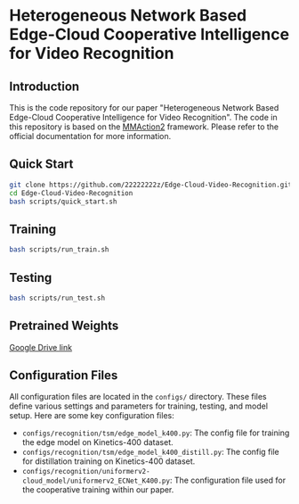 # Heterogeneous Network Based Edge-Cloud Cooperative Intelligence for Video Recognition

## Introduction
This is the code repository for our paper "Heterogeneous Network Based Edge-Cloud Cooperative Intelligence for Video Recognition". The code in this repository is based on the [MMAction2](https://github.com/open-mmlab/mmaction2) framework. Please refer to the official documentation for more information.

## Quick Start

```bash
git clone https://github.com/22222222z/Edge-Cloud-Video-Recognition.git
cd Edge-Cloud-Video-Recognition
bash scripts/quick_start.sh
```

## Training
```bash
bash scripts/run_train.sh
```

## Testing
```bash
bash scripts/run_test.sh
```

## Pretrained Weights
[Google Drive link](https://drive.google.com/drive/folders/1V8weldZiyLqd0kY-WXH23umU4FEtwhyY?dmr=1&ec=wgc-drive-globalnav-goto)

## Configuration Files
All configuration files are located in the `configs/` directory. These files define various settings and parameters for training, testing, and model setup. Here are some key configuration files:

- `configs/recognition/tsm/edge_model_k400.py`: The config file for training the edge model on Kinetics-400 dataset.
- `configs/recognition/tsm/edge_model_k400_distill.py`: The config file for distillation training on Kinetics-400 dataset.
- `configs/recognition/uniformerv2-cloud_model/uniformerv2_ECNet_K400.py`: The configuration file used for the cooperative training within our paper.
